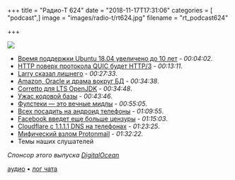 +++
title = "Радио-Т 624"
date = "2018-11-17T17:31:06"
categories = [ "podcast",]
image = "images/radio-t/rt624.jpg"
filename = "rt_podcast624"

+++

![](https://radio-t.com/images/radio-t/rt624.jpg)

- [Время поддержки Ubuntu 18.04 увеличено до 10 лет](http://www.opennet.ru/opennews/art.shtml?num=49615) - *00:04:02*.
- [HTTP поверх протокола QUIC будет HTTP/3](http://www.opennet.ru/opennews/art.shtml?num=49594) - *00:13:11*.
- [Larry сказал лишнего](https://outline.com/UzUdUE) - *00:27:33*.
- [Amazon, Oracle и драма вокруг БД](https://www.itnews.com.au/news/amazon-and-oracle-in-database-drama-515447) - *00:34:38*.
- [Corretto для LTS OpenJDK](https://aws.amazon.com/corretto/) - *00:34:48*.
- [Ужас кодовой базы](https://news.ycombinator.com/item?id=18442941) - *00:43:46*.
- [Фулстеки — это вечные мидлы](https://habr.com/post/429612/) - *00:55:05*.
- [Всех посадить на андроид телефоны](https://www.theverge.com/2018/11/14/18095729/mark-zuckerberg-order-facebook-executive-android-phones) - *01:09:55*.
- [Facebook введет еще больше цензуры](https://techcrunch.com/2018/11/15/facebook-borderline-content/) - *01:15:03*.
- [Cloudflare с 1.1.1.1 DNS на телефонах](https://www.bleepingcomputer.com/news/security/cloudflare-brings-its-1111-dns-service-to-android-and-ios-mobile-devices/) - *01:23:25*.
- [Мифический взлом Protonmail](https://pastebin.com/bwvqHhbA?fbclid=IwAR3Nk2wKnv4MjRycU0oQQas5eXQ3v5x9Or_KAsefmgmykH0PviLS74fIR1c) - *01:32:22*.
- Темы наших слушателей

*Спонсор этого выпуска [DigitalOcean](https://do.co/radiot)*


[аудио](https://cdn.radio-t.com/rt_podcast624.mp3) • [лог чата](http://chat.radio-t.com/logs/radio-t-624.html)
<audio src="https://cdn.radio-t.com/rt_podcast624.mp3" preload="none"></audio>
